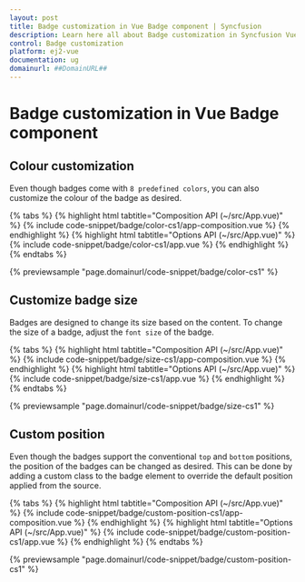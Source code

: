 ```yaml
---
layout: post
title: Badge customization in Vue Badge component | Syncfusion
description: Learn here all about Badge customization in Syncfusion Vue Badge component of Syncfusion Essential JS 2 and more.
control: Badge customization 
platform: ej2-vue
documentation: ug
domainurl: ##DomainURL##
---
```


# Badge customization in Vue Badge component

## Colour customization

Even though badges come with `8 predefined colors`, you can also customize the colour of the badge as desired.

{% tabs %}
{% highlight html tabtitle="Composition API (~/src/App.vue)" %}
{% include code-snippet/badge/color-cs1/app-composition.vue %}
{% endhighlight %}
{% highlight html tabtitle="Options API (~/src/App.vue)" %}
{% include code-snippet/badge/color-cs1/app.vue %}
{% endhighlight %}
{% endtabs %}
        
{% previewsample "page.domainurl/code-snippet/badge/color-cs1" %}

## Customize badge size

Badges are designed to change its size based on the content. To change the size of a badge, adjust the `font size` of the badge.

{% tabs %}
{% highlight html tabtitle="Composition API (~/src/App.vue)" %}
{% include code-snippet/badge/size-cs1/app-composition.vue %}
{% endhighlight %}
{% highlight html tabtitle="Options API (~/src/App.vue)" %}
{% include code-snippet/badge/size-cs1/app.vue %}
{% endhighlight %}
{% endtabs %}
        
{% previewsample "page.domainurl/code-snippet/badge/size-cs1" %}

## Custom position

Even though the badges support the conventional `top` and `bottom` positions, the position of the badges can be changed as desired. This can be done by adding a custom class to the badge element to override the default position applied from the source.

{% tabs %}
{% highlight html tabtitle="Composition API (~/src/App.vue)" %}
{% include code-snippet/badge/custom-position-cs1/app-composition.vue %}
{% endhighlight %}
{% highlight html tabtitle="Options API (~/src/App.vue)" %}
{% include code-snippet/badge/custom-position-cs1/app.vue %}
{% endhighlight %}
{% endtabs %}
        
{% previewsample "page.domainurl/code-snippet/badge/custom-position-cs1" %}